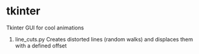 # tkinter
Tkinter GUI for cool animations

1) line_cuts.py
Creates distorted lines (random walks) and displaces them with a defined offset

